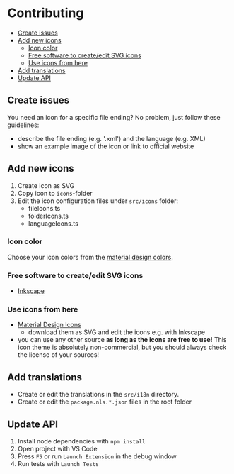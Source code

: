 <h1>Contributing</h1>

<!-- TOC -->

- [Create issues](#create-issues)
- [Add new icons](#add-new-icons)
  - [Icon color](#icon-color)
  - [Free software to create/edit SVG icons](#free-software-to-createedit-svg-icons)
  - [Use icons from here](#use-icons-from-here)
- [Add translations](#add-translations)
- [Update API](#update-api)

<!-- /TOC -->

## Create issues

You need an icon for a specific file ending? No problem, just follow these guidelines:

- describe the file ending (e.g. '.xml') and the language (e.g. XML)
- show an example image of the icon or link to official website

## Add new icons

1. Create icon as SVG
2. Copy icon to `icons`-folder
3. Edit the icon configuration files under `src/icons` folder:
   - fileIcons.ts
   - folderIcons.ts
   - languageIcons.ts

### Icon color

Choose your icon colors from the [material design colors](https://material.io/design/color/the-color-system.html#tools-for-picking-colors).

### Free software to create/edit SVG icons

- [Inkscape](https://inkscape.org/en/)

### Use icons from here

- [Material Design Icons](https://materialdesignicons.com/)
  - download them as SVG and edit the icons e.g. with Inkscape
- you can use any other source **as long as the icons are free to use!** This icon theme is absolutely non-commercial, but you should always check the license of your sources!

## Add translations

- Create or edit the translations in the `src/i18n` directory.
- Create or edit the `package.nls.*.json` files in the root folder

## Update API

1. Install node dependencies with `npm install`
2. Open project with VS Code
3. Press `F5` or run `Launch Extension` in the debug window
4. Run tests with `Launch Tests`
